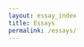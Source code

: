 ```yaml
---
layout: essay_index
title: Essays
permalink: /essays/
---
```

<!-- The layout will handle the rendering -->